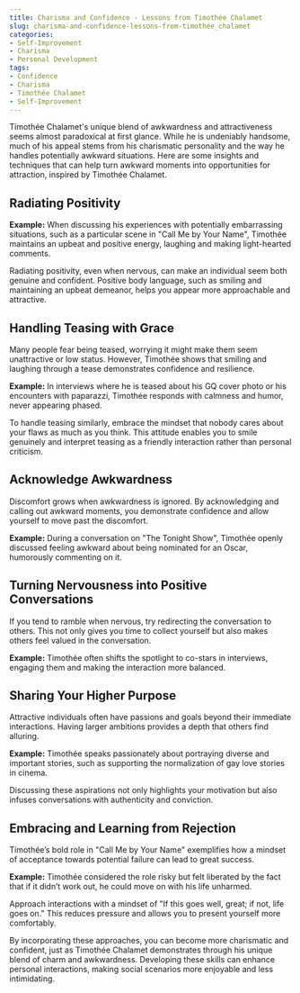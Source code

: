 ```yaml
---
title: Charisma and Confidence - Lessons from Timothée Chalamet
slug: charisma-and-confidence-lessons-from-timothée_chalamet
categories: 
- Self-Improvement
- Charisma
- Personal Development
tags:
- Confidence
- Charisma
- Timothée Chalamet
- Self-Improvement
---
```


Timothée Chalamet's unique blend of awkwardness and attractiveness seems almost paradoxical at first glance. While he is undeniably handsome, much of his appeal stems from his charismatic personality and the way he handles potentially awkward situations. Here are some insights and techniques that can help turn awkward moments into opportunities for attraction, inspired by Timothée Chalamet.

## Radiating Positivity

**Example:** When discussing his experiences with potentially embarrassing situations, such as a particular scene in "Call Me by Your Name", Timothée maintains an upbeat and positive energy, laughing and making light-hearted comments.

Radiating positivity, even when nervous, can make an individual seem both genuine and confident. Positive body language, such as smiling and maintaining an upbeat demeanor, helps you appear more approachable and attractive.

## Handling Teasing with Grace

Many people fear being teased, worrying it might make them seem unattractive or low status. However, Timothée shows that smiling and laughing through a tease demonstrates confidence and resilience.

**Example:** In interviews where he is teased about his GQ cover photo or his encounters with paparazzi, Timothée responds with calmness and humor, never appearing phased.

To handle teasing similarly, embrace the mindset that nobody cares about your flaws as much as you think. This attitude enables you to smile genuinely and interpret teasing as a friendly interaction rather than personal criticism.

## Acknowledge Awkwardness

Discomfort grows when awkwardness is ignored. By acknowledging and calling out awkward moments, you demonstrate confidence and allow yourself to move past the discomfort.

**Example:** During a conversation on "The Tonight Show", Timothée openly discussed feeling awkward about being nominated for an Oscar, humorously commenting on it.

## Turning Nervousness into Positive Conversations

If you tend to ramble when nervous, try redirecting the conversation to others. This not only gives you time to collect yourself but also makes others feel valued in the conversation.

**Example:** Timothée often shifts the spotlight to co-stars in interviews, engaging them and making the interaction more balanced.

## Sharing Your Higher Purpose

Attractive individuals often have passions and goals beyond their immediate interactions. Having larger ambitions provides a depth that others find alluring.

**Example:** Timothée speaks passionately about portraying diverse and important stories, such as supporting the normalization of gay love stories in cinema.

Discussing these aspirations not only highlights your motivation but also infuses conversations with authenticity and conviction.

## Embracing and Learning from Rejection

Timothée’s bold role in "Call Me by Your Name" exemplifies how a mindset of acceptance towards potential failure can lead to great success.

**Example:** Timothée considered the role risky but felt liberated by the fact that if it didn’t work out, he could move on with his life unharmed.

Approach interactions with a mindset of "If this goes well, great; if not, life goes on." This reduces pressure and allows you to present yourself more comfortably.

By incorporating these approaches, you can become more charismatic and confident, just as Timothée Chalamet demonstrates through his unique blend of charm and awkwardness. Developing these skills can enhance personal interactions, making social scenarios more enjoyable and less intimidating.

